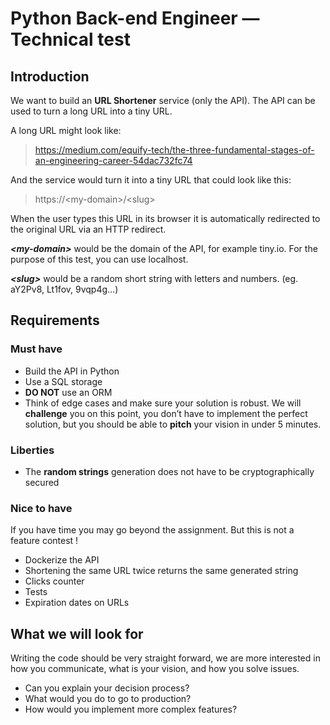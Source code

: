 # Python Back-end Engineer — Technical test

## Introduction

We want to build an **URL Shortener** service (only the API). The API can be used to turn a long URL into a tiny URL.

A long URL might look like:

> https://medium.com/equify-tech/the-three-fundamental-stages-of-an-engineering-career-54dac732fc74

And the service would turn it into a tiny URL that could look like this:

> https://\<my-domain\>/\<slug\>

When the user types this URL in its browser it is automatically redirected to the original URL via an HTTP redirect.

**_\<my-domain\>_** would be the domain of the API, for example tiny.io. For the purpose of this test, you can use localhost.

**_\<slug\>_** would be a random short string with letters and numbers. (eg. aY2Pv8, Lt1fov, 9vqp4g…)

## Requirements

### Must have

- Build the API in Python
- Use a SQL storage
- **DO NOT** use an ORM
- Think of edge cases and make sure your solution is robust. We will **challenge** you on this point, you don’t have to implement the perfect solution, but you should be able to **pitch** your vision in under 5 minutes.

### Liberties

- The **random strings** generation does not have to be cryptographically secured

### Nice to have

If you have time you may go beyond the assignment. But this is not a feature contest !

- Dockerize the API
- Shortening the same URL twice returns the same generated string
- Clicks counter
- Tests
- Expiration dates on URLs

## What we will look for

Writing the code should be very straight forward, we are more interested in how you communicate, what is your vision, and how you solve issues.

- Can you explain your decision process?
- What would you do to go to production?
- How would you implement more complex features?
